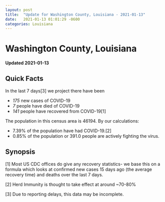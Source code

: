 ```yaml
---
layout: post
title:  "Update for Washington County, Louisiana - 2021-01-13"
date:   2021-01-13 01:01:29 -0600
categories: Louisiana
---
```


# Washington County, Louisiana
#### Updated 2021-01-13

## Quick Facts

In the last 7 days[3] we project there have been
- *175* new cases of COVID-19
- *7* people have died of COVID-19
- *141* people have recovered from COVID-19[1]

The population in this census area is 46194. By our calculations:
- 7.39% of the population have had COVID-19.[2]
- 0.85% of the population or 391.0 people are actively fighting the virus.

## Synopsis




[1] Most US CDC offices do give any recovery statistics- we base this on a formula which looks at confirmed new cases
15 days ago (the average recovery time) and deaths over the last 7 days.

[2] Herd Immunity is thought to take effect at around ~70-80%

[3] Due to reporting delays, this data may be incomplete.
 
    